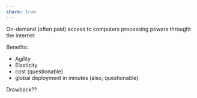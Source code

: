 ```yaml
---
share: true
---
```


On-demand (often paid) access to computers processing powers throught the internet

Benefits:
- Agility
- Elasticity
- cost (questionable)
- global deployment in minutes (also, questionable)

Drawback??


